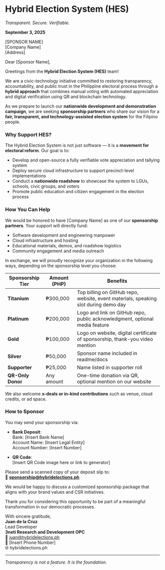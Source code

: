 # Hybrid Election System (HES)
*Transparent. Secure. Verifiable.*

**September 3, 2025**

[SPONSOR NAME]  
[Company Name]  
[Address]

Dear [Sponsor Name],

Greetings from the **Hybrid Election System (HES)** team!

We are a civic-technology initiative committed to restoring transparency, accountability, and public trust in the Philippine electoral process through a **hybrid approach** that combines manual voting with automated appreciation and digital verification using QR and blockchain technology.

As we prepare to launch our **nationwide development and demonstration campaign**, we are seeking **sponsorship partners** who share our vision for a **fair, transparent, and technology-assisted election system** for the Filipino people.

### Why Support HES?

The Hybrid Election System is not just software — it is a **movement for electoral reform**. Our goal is to:
- Develop and open-source a fully verifiable vote appreciation and tallying system
- Deploy secure cloud infrastructure to support precinct-level implementations
- Conduct a **nationwide roadshow** to showcase the system to LGUs, schools, civic groups, and voters
- Promote public education and citizen engagement in the election process

### How You Can Help

We would be honored to have [Company Name] as one of our **sponsorship partners**. Your support will directly fund:
- Software development and engineering manpower
- Cloud infrastructure and hosting
- Educational materials, demos, and roadshow logistics
- Community engagement and media outreach

In exchange, we will proudly recognize your organization in the following ways, depending on the sponsorship level you choose:

| Sponsorship Tier | Amount (PHP) | Benefits |
|------------------|--------------|----------|
| **Titanium**     | ₱300,000     | Top billing on GitHub repo, website, event materials, speaking slot during demo day |
| **Platinum**     | ₱200,000     | Logo and link on GitHub repo, public acknowledgment, optional media feature |
| **Gold**         | ₱100,000     | Logo on website, digital certificate of sponsorship, thank-you video mention |
| **Silver**       | ₱50,000      | Sponsor name included in readme/docs |
| **Supporter**    | ₱25,000      | Name listed in supporter roll |
| **QR-Only Donor**| Any amount   | One-time donation via QR, optional mention on our website |

We also welcome **x-deals or in-kind contributions** such as venue, cloud credits, or ad space.

### How to Sponsor

You may send your sponsorship via:
- **Bank Deposit**:  
  Bank: [Insert Bank Name]  
  Account Name: [Insert Legal Entity]  
  Account Number: [Insert Number]

- **QR Code**:  
  [Insert QR Code image here or link to generator]

Please send a scanned copy of your deposit slip to:  
📧 **sponsorship@hybridelections.ph**

We would be happy to discuss a customized sponsorship package that aligns with your brand values and CSR initiatives.

Thank you for considering this opportunity to be part of a meaningful transformation in our democratic processes.

With sincere gratitude,  
**Juan de la Cruz**  
Lead Developer  
**3neti Research and Development OPC**  
📧 juan@hybridelections.ph  
📱 [Insert Phone Number]  
🌐 hybridelections.ph

---

*Transparency is not a feature. It is the foundation.*
